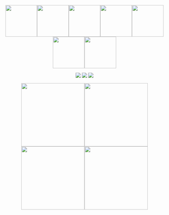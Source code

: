 <p align="center">
<img src="http://dance.cavifax.com/images/j.gif" width="100"><img src="http://dance.cavifax.com/images/u.gif" width="100"><img src="http://dance.cavifax.com/images/a.gif" width="100"><img src="http://dance.cavifax.com/images/n.gif" width="100"><img src="http://dance.cavifax.com/images/f.gif" width="100"><img src="http://dance.cavifax.com/images/d.gif" width="100"><img src="http://dance.cavifax.com/images/s.gif" width="100">
</p>

<p align="center">
  <img src="https://lh3.googleusercontent.com/proxy/e1fwY_39rPXBx8yJVxFOAf5PeUcBShV9d-Fy3w7fxYQyV2kdBAQONoAbwv0X6LAI17ZBfv11X8RiTFWkAWk9yQsr-ClCWwhU5kZCLNE6Ig">
  <img src="https://lh3.googleusercontent.com/proxy/cx4zr77Noaac9InbPHdeHc8wbQbtytZRaJ50Az8gU8jZggH4uD50Mo6yHK8djR9rMVZ2Hg9lRuWngi1unWYdLOG4ln6tIFjCqkc">
  <img src="https://lh3.googleusercontent.com/proxy/e1fwY_39rPXBx8yJVxFOAf5PeUcBShV9d-Fy3w7fxYQyV2kdBAQONoAbwv0X6LAI17ZBfv11X8RiTFWkAWk9yQsr-ClCWwhU5kZCLNE6Ig">
</p>

<p align="center">
  <img src="https://media1.tenor.com/images/dd88a83d0daa75b828dabc45bdd22695/tenor.gif" width="200"><img src="https://media1.tenor.com/images/dd88a83d0daa75b828dabc45bdd22695/tenor.gif" width="200"><img src="https://media1.tenor.com/images/dd88a83d0daa75b828dabc45bdd22695/tenor.gif" width="200"><img src="https://media1.tenor.com/images/dd88a83d0daa75b828dabc45bdd22695/tenor.gif" width="200">
</p>

<!--
**JuanFdS/juanFdS** is a ✨ _special_ ✨ repository because its `README.md` (this file) appears on your GitHub profile.

Here are some ideas to get you started:

- 🔭 I’m currently working on ...
- 🌱 I’m currently learning ...
- 👯 I’m looking to collaborate on ...
- 🤔 I’m looking for help with ...
- 💬 Ask me about ...
- 📫 How to reach me: ...
- 😄 Pronouns: ...
- ⚡ Fun fact: ...
-->
